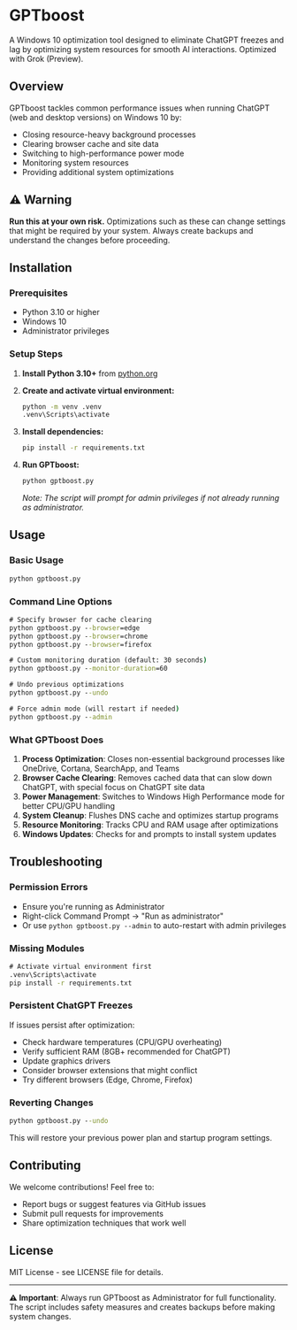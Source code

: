 # GPTboost

A Windows 10 optimization tool designed to eliminate ChatGPT freezes and lag by optimizing system resources for smooth AI interactions. Optimized with Grok (Preview).

## Overview

GPTboost tackles common performance issues when running ChatGPT (web and desktop versions) on Windows 10 by:

- Closing resource-heavy background processes
- Clearing browser cache and site data
- Switching to high-performance power mode
- Monitoring system resources
- Providing additional system optimizations

## ⚠️ Warning

**Run this at your own risk.** Optimizations such as these can change settings that might be required by your system. Always create backups and understand the changes before proceeding.

## Installation

### Prerequisites

- Python 3.10 or higher
- Windows 10
- Administrator privileges

### Setup Steps

1. **Install Python 3.10+** from [python.org](https://python.org)

2. **Create and activate virtual environment:**

   ```cmd
   python -m venv .venv
   .venv\Scripts\activate
   ```

3. **Install dependencies:**

   ```cmd
   pip install -r requirements.txt
   ```

4. **Run GPTboost:**

   ```cmd
   python gptboost.py
   ```

   *Note: The script will prompt for admin privileges if not already running as administrator.*

## Usage

### Basic Usage

```cmd
python gptboost.py
```

### Command Line Options

```cmd
# Specify browser for cache clearing
python gptboost.py --browser=edge
python gptboost.py --browser=chrome
python gptboost.py --browser=firefox

# Custom monitoring duration (default: 30 seconds)
python gptboost.py --monitor-duration=60

# Undo previous optimizations
python gptboost.py --undo

# Force admin mode (will restart if needed)
python gptboost.py --admin
```

### What GPTboost Does

1. **Process Optimization**: Closes non-essential background processes like OneDrive, Cortana, SearchApp, and Teams
2. **Browser Cache Clearing**: Removes cached data that can slow down ChatGPT, with special focus on ChatGPT site data
3. **Power Management**: Switches to Windows High Performance mode for better CPU/GPU handling
4. **System Cleanup**: Flushes DNS cache and optimizes startup programs
5. **Resource Monitoring**: Tracks CPU and RAM usage after optimizations
6. **Windows Updates**: Checks for and prompts to install system updates

## Troubleshooting

### Permission Errors

- Ensure you're running as Administrator
- Right-click Command Prompt → "Run as administrator"
- Or use `python gptboost.py --admin` to auto-restart with admin privileges

### Missing Modules

```cmd
# Activate virtual environment first
.venv\Scripts\activate
pip install -r requirements.txt
```

### Persistent ChatGPT Freezes

If issues persist after optimization:

- Check hardware temperatures (CPU/GPU overheating)
- Verify sufficient RAM (8GB+ recommended for ChatGPT)
- Update graphics drivers
- Consider browser extensions that might conflict
- Try different browsers (Edge, Chrome, Firefox)

### Reverting Changes

```cmd
python gptboost.py --undo
```

This will restore your previous power plan and startup program settings.

## Contributing

We welcome contributions! Feel free to:

- Report bugs or suggest features via GitHub issues
- Submit pull requests for improvements
- Share optimization techniques that work well

## License

MIT License - see LICENSE file for details.

---

**⚠️ Important**: Always run GPTboost as Administrator for full functionality. The script includes safety measures and creates backups before making system changes.
